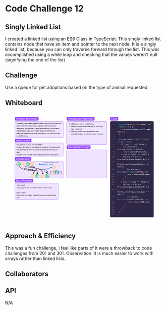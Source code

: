 # Code Challenge 12

## Singly Linked List

I created a linked list using an ES6 Class in TypeScript. This singly linked list contains node that have an item and pointer to the next node. It is a singly linked list, because you can only traverse forward through the list. This was accomplished using a while loop and checking that the values weren't null (signifying the end of the list)

## Challenge

Use a queue for pet adoptions based on the type of animal requested.

## Whiteboard

![CC 12](./img/code-challenge-12.png)

## Approach & Efficiency

This was a fun challenge, I feel like parts of it were a throwback to code challenges from 201 and 301. Observation: it is much easier to work with arrays rather than linked lists.

## Collaborators

## API

N/A
